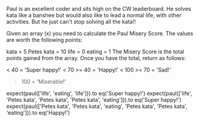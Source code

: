 Paul is an excellent coder and sits high on the CW leaderboard. He solves kata like a banshee but would also like to lead a normal life, with other activities. But he just can't stop solving all the kata!!

Given an array (x) you need to calculate the Paul Misery Score. The values are worth the following points:

kata = 5
Petes kata = 10
life = 0
eating = 1
The Misery Score is the total points gained from the array. Once you have the total, return as follows:

< 40 = 'Super happy!'
< 70 >= 40 = 'Happy!'
< 100 >= 70 = 'Sad!'
> 100 = 'Miserable!'


expect(paul(['life', 'eating', 'life'])).to eq('Super happy!')
expect(paul(['life', 'Petes kata', 'Petes kata', 'Petes kata', 'eating'])).to eq('Super happy!')
expect(paul(['Petes kata', 'Petes kata', 'eating', 'Petes kata', 'Petes kata', 'eating'])).to eq('Happy!')
